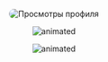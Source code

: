 
<p align="center"> <img src="https://komarev.com/ghpvc/?username=galswees&label=◸⬘◢&color=9d81ba&style=flat"  alt="Просмотры профиля" style="border-radius: 10px;" />
  
<p align="center">
<img src=https://github.com/user-attachments/assets/c3461ce0-614a-4275-bb62-eb89c38a2f97 alt="animated" />
</p> 

<p align="center">
<img src=https://github.com/user-attachments/assets/14694165-c9a4-42b6-b821-6b857a2d6fe3 alt="animated" />
</p> 


